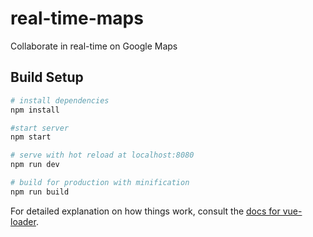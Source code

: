 # real-time-maps

Collaborate in real-time on Google Maps

## Build Setup

``` bash
# install dependencies
npm install

#start server
npm start

# serve with hot reload at localhost:8080
npm run dev

# build for production with minification
npm run build
```

For detailed explanation on how things work, consult the [docs for vue-loader](http://vuejs.github.io/vue-loader).

